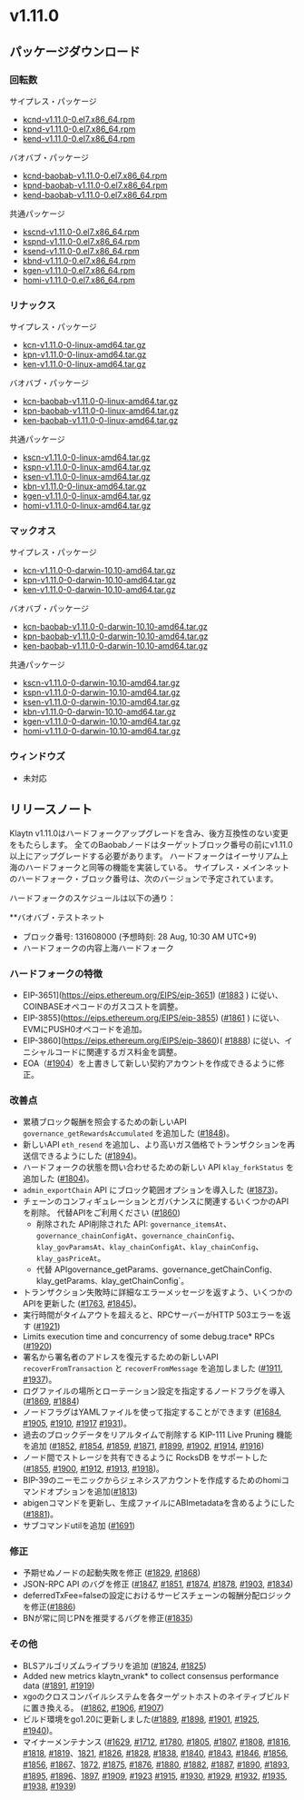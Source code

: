 # v1.11.0

## パッケージダウンロード

### 回転数<a id="rpm"></a>

サイプレス・パッケージ

- [kcnd-v1.11.0-0.el7.x86_64.rpm](https://packages.klaytn.net/klaytn/v1.11.0/kcnd-v1.11.0-0.el7.x86_64.rpm)
- [kpnd-v1.11.0-0.el7.x86_64.rpm](https://packages.klaytn.net/klaytn/v1.11.0/kpnd-v1.11.0-0.el7.x86_64.rpm)
- [kend-v1.11.0-0.el7.x86_64.rpm](https://packages.klaytn.net/klaytn/v1.11.0/kend-v1.11.0-0.el7.x86_64.rpm)

バオバブ・パッケージ

- [kcnd-baobab-v1.11.0-0.el7.x86_64.rpm](https://packages.klaytn.net/klaytn/v1.11.0/kcnd-baobab-v1.11.0-0.el7.x86_64.rpm)
- [kpnd-baobab-v1.11.0-0.el7.x86_64.rpm](https://packages.klaytn.net/klaytn/v1.11.0/kpnd-baobab-v1.11.0-0.el7.x86_64.rpm)
- [kend-baobab-v1.11.0-0.el7.x86_64.rpm](https://packages.klaytn.net/klaytn/v1.11.0/kend-baobab-v1.11.0-0.el7.x86_64.rpm)

共通パッケージ

- [kscnd-v1.11.0-0.el7.x86_64.rpm](https://packages.klaytn.net/klaytn/v1.11.0/kscnd-v1.11.0-0.el7.x86_64.rpm)
- [kspnd-v1.11.0-0.el7.x86_64.rpm](https://packages.klaytn.net/klaytn/v1.11.0/kspnd-v1.11.0-0.el7.x86_64.rpm)
- [ksend-v1.11.0-0.el7.x86_64.rpm](https://packages.klaytn.net/klaytn/v1.11.0/ksend-v1.11.0-0.el7.x86_64.rpm)
- [kbnd-v1.11.0-0.el7.x86_64.rpm](https://packages.klaytn.net/klaytn/v1.11.0/kbnd-v1.11.0-0.el7.x86_64.rpm)
- [kgen-v1.11.0-0.el7.x86_64.rpm](https://packages.klaytn.net/klaytn/v1.11.0/kgen-v1.11.0-0.el7.x86_64.rpm)
- [homi-v1.11.0-0.el7.x86_64.rpm](https://packages.klaytn.net/klaytn/v1.11.0/homi-v1.11.0-0.el7.x86_64.rpm)

### リナックス<a id="linux"></a>

サイプレス・パッケージ

- [kcn-v1.11.0-0-linux-amd64.tar.gz](https://packages.klaytn.net/klaytn/v1.11.0/kcn-v1.11.0-0-linux-amd64.tar.gz)
- [kpn-v1.11.0-0-linux-amd64.tar.gz](https://packages.klaytn.net/klaytn/v1.11.0/kpn-v1.11.0-0-linux-amd64.tar.gz)
- [ken-v1.11.0-0-linux-amd64.tar.gz](https://packages.klaytn.net/klaytn/v1.11.0/ken-v1.11.0-0-linux-amd64.tar.gz)

バオバブ・パッケージ

- [kcn-baobab-v1.11.0-0-linux-amd64.tar.gz](https://packages.klaytn.net/klaytn/v1.11.0/kcn-baobab-v1.11.0-0-linux-amd64.tar.gz)
- [kpn-baobab-v1.11.0-0-linux-amd64.tar.gz](https://packages.klaytn.net/klaytn/v1.11.0/kpn-baobab-v1.11.0-0-linux-amd64.tar.gz)
- [ken-baobab-v1.11.0-0-linux-amd64.tar.gz](https://packages.klaytn.net/klaytn/v1.11.0/ken-baobab-v1.11.0-0-linux-amd64.tar.gz)

共通パッケージ

- [kscn-v1.11.0-0-linux-amd64.tar.gz](https://packages.klaytn.net/klaytn/v1.11.0/kscn-v1.11.0-0-linux-amd64.tar.gz)
- [kspn-v1.11.0-0-linux-amd64.tar.gz](https://packages.klaytn.net/klaytn/v1.11.0/kspn-v1.11.0-0-linux-amd64.tar.gz)
- [ksen-v1.11.0-0-linux-amd64.tar.gz](https://packages.klaytn.net/klaytn/v1.11.0/ksen-v1.11.0-0-linux-amd64.tar.gz)
- [kbn-v1.11.0-0-linux-amd64.tar.gz](https://packages.klaytn.net/klaytn/v1.11.0/kbn-v1.11.0-0-linux-amd64.tar.gz)
- [kgen-v1.11.0-0-linux-amd64.tar.gz](https://packages.klaytn.net/klaytn/v1.11.0/kgen-v1.11.0-0-linux-amd64.tar.gz)
- [homi-v1.11.0-0-linux-amd64.tar.gz](https://packages.klaytn.net/klaytn/v1.11.0/homi-v1.11.0-0-linux-amd64.tar.gz)

### マックオス<a id="macos"></a>

サイプレス・パッケージ

- [kcn-v1.11.0-0-darwin-10.10-amd64.tar.gz](https://packages.klaytn.net/klaytn/v1.11.0/kcn-v1.11.0-0-darwin-10.10-amd64.tar.gz)
- [kpn-v1.11.0-0-darwin-10.10-amd64.tar.gz](https://packages.klaytn.net/klaytn/v1.11.0/kpn-v1.11.0-0-darwin-10.10-amd64.tar.gz)
- [ken-v1.11.0-0-darwin-10.10-amd64.tar.gz](https://packages.klaytn.net/klaytn/v1.11.0/ken-v1.11.0-0-darwin-10.10-amd64.tar.gz)

バオバブ・パッケージ

- [kcn-baobab-v1.11.0-0-darwin-10.10-amd64.tar.gz](https://packages.klaytn.net/klaytn/v1.11.0/kcn-baobab-v1.11.0-0-darwin-10.10-amd64.tar.gz)
- [kpn-baobab-v1.11.0-0-darwin-10.10-amd64.tar.gz](https://packages.klaytn.net/klaytn/v1.11.0/kpn-baobab-v1.11.0-0-darwin-10.10-amd64.tar.gz)
- [ken-baobab-v1.11.0-0-darwin-10.10-amd64.tar.gz](https://packages.klaytn.net/klaytn/v1.11.0/ken-baobab-v1.11.0-0-darwin-10.10-amd64.tar.gz)

共通パッケージ

- [kscn-v1.11.0-0-darwin-10.10-amd64.tar.gz](https://packages.klaytn.net/klaytn/v1.11.0/kscn-v1.11.0-0-darwin-10.10-amd64.tar.gz)
- [kspn-v1.11.0-0-darwin-10.10-amd64.tar.gz](https://packages.klaytn.net/klaytn/v1.11.0/kspn-v1.11.0-0-darwin-10.10-amd64.tar.gz)
- [ksen-v1.11.0-0-darwin-10.10-amd64.tar.gz](https://packages.klaytn.net/klaytn/v1.11.0/ksen-v1.11.0-0-darwin-10.10-amd64.tar.gz)
- [kbn-v1.11.0-0-darwin-10.10-amd64.tar.gz](https://packages.klaytn.net/klaytn/v1.11.0/kbn-v1.11.0-0-darwin-10.10-amd64.tar.gz)
- [kgen-v1.11.0-0-darwin-10.10-amd64.tar.gz](https://packages.klaytn.net/klaytn/v1.11.0/kgen-v1.11.0-0-darwin-10.10-amd64.tar.gz)
- [homi-v1.11.0-0-darwin-10.10-amd64.tar.gz](https://packages.klaytn.net/klaytn/v1.11.0/homi-v1.11.0-0-darwin-10.10-amd64.tar.gz)

### ウィンドウズ<a id="windows"></a>

- 未対応

## リリースノート

Klaytn v1.11.0はハードフォークアップグレードを含み、後方互換性のない変更をもたらします。 全てのBaobabノードはターゲットブロック番号の前にv1.11.0以上にアップグレードする必要があります。 ハードフォークはイーサリアム上海のハードフォークと同等の機能を実装している。 サイプレス・メインネットのハードフォーク・ブロック番号は、次のバージョンで予定されています。

ハードフォークのスケジュールは以下の通り：

\*\*バオバブ・テストネット

- ブロック番号: 131608000 (予想時刻: 28 Aug, 10:30 AM UTC+9)
- ハードフォークの内容上海ハードフォーク

### ハードフォークの特徴

- EIP-3651](https://eips.ethereum.org/EIPS/eip-3651) ([#1883](https://github.com/klaytn/klaytn/pull/1883) ) に従い、COINBASEオペコードのガスコストを調整。
- EIP-3855](https://eips.ethereum.org/EIPS/eip-3855) ([#1861](https://github.com/klaytn/klaytn/pull/1861) ) に従い、EVMにPUSH0オペコードを追加。
- EIP-3860](https://eips.ethereum.org/EIPS/eip-3860)( [#1888](https://github.com/klaytn/klaytn/pull/1888)) に従い、イニシャルコードに関連するガス料金を調整。
- EOA（[#1904](https://github.com/klaytn/klaytn/pull/1904)）を上書きして新しい契約アカウントを作成できるように修正。

### 改善点

- 累積ブロック報酬を照会するための新しいAPI `governance_getRewardsAccumulated` を追加した ([#1848](https://github.com/klaytn/klaytn/pull/1848))。
- 新しいAPI `eth_resend` を追加し、より高いガス価格でトランザクションを再送信できるようにした ([#1894](https://github.com/klaytn/klaytn/pull/1894))。
- ハードフォークの状態を問い合わせるための新しい API `klay_forkStatus` を追加した ([#1804](https://github.com/klaytn/klaytn/pull/1804))。
- `admin_exportChain` API にブロック範囲オプションを導入した ([#1873](https://github.com/klaytn/klaytn/pull/1873))。
- チェーンのコンフィギュレーションとガバナンスに関連するいくつかのAPIを削除。 代替APIをご利用ください ([#1860](https://github.com/klaytn/klaytn/pull/1860))
  - 削除された API削除された API: `governance_itemsAt`、`governance_chainConfigAt`、`governance_chainConfig`、`klay_govParamsAt`、`klay_chainConfigAt`、`klay_chainConfig`、`klay_gasPriceAt`。
  - 代替 APIgovernance_getParams`、`governance_getChainConfig`、`klay_getParams`、`klay_getChainConfig\`。
- トランザクション失敗時に詳細なエラーメッセージを返すよう、いくつかのAPIを更新した ([#1763](https://github.com/klaytn/klaytn/pull/1763), [#1845](https://github.com/klaytn/klaytn/pull/1845))。
- 実行時間がタイムアウトを超えると、RPCサーバーがHTTP 503エラーを返す ([#1921](https://github.com/klaytn/klaytn/pull/1921))
- Limits execution time and concurrency of some debug.trace\* RPCs ([#1920](https://github.com/klaytn/klaytn/pull/1920))
- 署名から署名者のアドレスを復元するための新しいAPI `recoverFromTransaction` と `recoverFromMessage` を追加しました ([#1911](https://github.com/klaytn/klaytn/pull/1911), [#1937](https://github.com/klaytn/klaytn/pull/1937))。
- ログファイルの場所とローテーション設定を指定するノードフラグを導入 ([#1869](https://github.com/klaytn/klaytn/pull/1869), [#1884](https://github.com/klaytn/klaytn/pull/1884))
- ノードフラグはYAMLファイルを使って指定することができます ([#1684](https://github.com/klaytn/klaytn/pull/1684), [#1905](https://github.com/klaytn/klaytn/pull/1905), [#1910](https://github.com/klaytn/klaytn/pull/1910), [#1917](https://github.com/klaytn/klaytn/pull/1917) [#1931](https://github.com/klaytn/klaytn/pull/1931))。
- 過去のブロックデータをリアルタイムで削除する KIP-111 Live Pruning 機能を追加 ([#1852](https://github.com/klaytn/klaytn/pull/1852), [#1854](https://github.com/klaytn/klaytn/pull/1854), [#1859](https://github.com/klaytn/klaytn/pull/1859), [#1871](https://github.com/klaytn/klaytn/pull/1871), [#1899](https://github.com/klaytn/klaytn/pull/1899), [#1902](https://github.com/klaytn/klaytn/pull/1902), [#1914](https://github.com/klaytn/klaytn/pull/1914), [#1916](https://github.com/klaytn/klaytn/pull/1916))
- ノード間でストレージを共有できるように RocksDB をサポートした ([#1855](https://github.com/klaytn/klaytn/pull/1855), [#1900](https://github.com/klaytn/klaytn/pull/1900), [#1912](https://github.com/klaytn/klaytn/pull/1912), [#1913](https://github.com/klaytn/klaytn/pull/1913), [#1918](https://github.com/klaytn/klaytn/pull/1918))。
- BIP-39のニーモニックからジェネシスアカウントを作成するためのhomiコマンドオプションを追加([#1813](https://github.com/klaytn/klaytn/pull/1813))
- abigenコマンドを更新し、生成ファイルにABImetadataを含めるようにした([#1881](https://github.com/klaytn/klaytn/pull/1881))。
- サブコマンドutilを追加 ([#1691](https://github.com/klaytn/klaytn/pull/1691))

### 修正

- 予期せぬノードの起動失敗を修正 ([#1829](https://github.com/klaytn/klaytn/pull/1829), [#1868](https://github.com/klaytn/klaytn/pull/1868))
- JSON-RPC API のバグを修正 ([#1847](https://github.com/klaytn/klaytn/pull/1847), [#1851](https://github.com/klaytn/klaytn/pull/1851), [#1874](https://github.com/klaytn/klaytn/pull/1874), [#1878](https://github.com/klaytn/klaytn/pull/1878), [#1903](https://github.com/klaytn/klaytn/pull/1903), [#1834](https://github.com/klaytn/klaytn/pull/1834))
- deferredTxFee=falseの設定におけるサービスチェーンの報酬分配ロジックを修正([#1886](https://github.com/klaytn/klaytn/pull/1886))
- BNが常に同じPNを推奨するバグを修正([#1835](https://github.com/klaytn/klaytn/pull/1835))

### その他

- BLSアルゴリズムライブラリを追加 ([#1824](https://github.com/klaytn/klaytn/pull/1824), [#1825](https://github.com/klaytn/klaytn/pull/1825))
- Added new metrics klaytn_vrank\* to collect consensus performance data ([#1891](https://github.com/klaytn/klaytn/pull/1891), [#1919](https://github.com/klaytn/klaytn/pull/1919))
- xgoのクロスコンパイルシステムを各ターゲットホストのネイティブビルドに置き換える。 ([#1862](https://github.com/klaytn/klaytn/pull/1862), [#1906](https://github.com/klaytn/klaytn/pull/1906), [#1907](https://github.com/klaytn/klaytn/pull/1907))
- ビルド環境をgo1.20に更新しました([#1889](https://github.com/klaytn/klaytn/pull/1889), [#1898](https://github.com/klaytn/klaytn/pull/1898), [#1901](https://github.com/klaytn/klaytn/pull/1901), [#1925](https://github.com/klaytn/klaytn/pull/1925), [#1940](https://github.com/klaytn/klaytn/pull/1940))。
- マイナーメンテナンス ([#1629](https://github.com/klaytn/klaytn/pull/1629), [#1712](https://github.com/klaytn/klaytn/pull/1712), [#1780](https://github.com/klaytn/klaytn/pull/1780), [#1805](https://github.com/klaytn/klaytn/pull/1805), [#1807](https://github.com/klaytn/klaytn/pull/1807), [#1808](https://github.com/klaytn/klaytn/pull/1808), [#1816](https://github.com/klaytn/klaytn/pull/1816), [#1818](https://github.com/klaytn/klaytn/pull/1818), [#1819](https://github.com/klaytn/klaytn/pull/1819)、[1821](https://github.com/klaytn/klaytn/pull/1821), [#1826](https://github.com/klaytn/klaytn/pull/1826), [#1828](https://github.com/klaytn/klaytn/pull/1828), [#1838](https://github.com/klaytn/klaytn/pull/1838), [#1840](https://github.com/klaytn/klaytn/pull/1840), [#1843](https://github.com/klaytn/klaytn/pull/1843), [#1846](https://github.com/klaytn/klaytn/pull/1846), [#1856](https://github.com/klaytn/klaytn/pull/1856), [#1856](https://github.com/klaytn/klaytn/pull/1865), [#1867](https://github.com/klaytn/klaytn/pull/1867)、[1872](https://github.com/klaytn/klaytn/pull/1872), [#1875](https://github.com/klaytn/klaytn/pull/1875), [#1876](https://github.com/klaytn/klaytn/pull/1876), [#1880](https://github.com/klaytn/klaytn/pull/1880), [#1882](https://github.com/klaytn/klaytn/pull/1882), [#1887](https://github.com/klaytn/klaytn/pull/1887), [#1890](https://github.com/klaytn/klaytn/pull/1890), [#1893](https://github.com/klaytn/klaytn/pull/1893), [#1895](https://github.com/klaytn/klaytn/pull/1895), [#1896](https://github.com/klaytn/klaytn/pull/1896)、[1897](https://github.com/klaytn/klaytn/pull/1897), [#1909](https://github.com/klaytn/klaytn/pull/1909), [#1923](https://github.com/klaytn/klaytn/pull/1923) [#1915](https://github.com/klaytn/klaytn/pull/1915), [#1930](https://github.com/klaytn/klaytn/pull/1930), [#1929](https://github.com/klaytn/klaytn/pull/1929), [#1932](https://github.com/klaytn/klaytn/pull/1932), [#1935](https://github.com/klaytn/klaytn/pull/1935), [#1938](https://github.com/klaytn/klaytn/pull/1938), [#1939](https://github.com/klaytn/klaytn/pull/1939))
